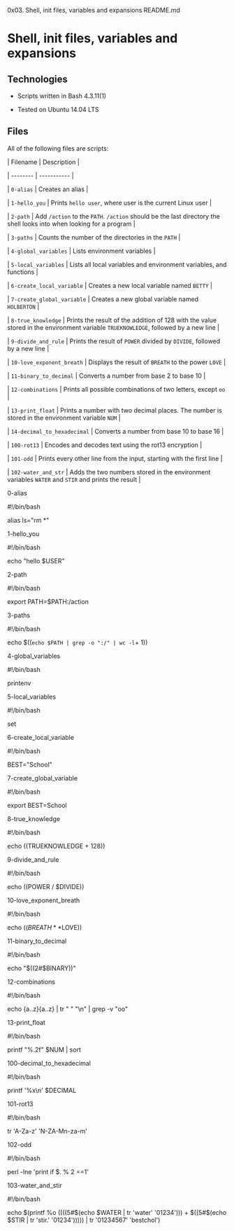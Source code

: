 0x03. Shell, init files, variables and expansions
README.md


# Shell, init files, variables and expansions              


                

## Technologies

                

* Scripts written in Bash 4.3.11(1)

                

* Tested on Ubuntu 14.04 LTS

                


                

## Files

                

All of the following files are scripts:

                


                

| Filename | Description |

                

| -------- | ----------- |

                

| `0-alias` | Creates an alias |

                

| `1-hello_you` | Prints `hello user`, where user is the current Linux user |

                

| `2-path` | Add `/action` to the `PATH`. `/action` should be the last directory the shell looks into when looking for a program |

                

| `3-paths` | Counts the number of the directories in the `PATH` |

                

| `4-global_variables` | Lists environment variables |

                

| `5-local_variables` | Lists all local variables and environment variables, and functions |

                

| `6-create_local_variable` | Creates a new local variable named `BETTY` |

                

| `7-create_global_variable` | Creates a new global variable named `HOLBERTON` |

                

| `8-true_knowledge` | Prints the result of the addition of 128 with the value stored in the environment variable `TRUEKNOWLEDGE`, followed by a new line |

                

| `9-divide_and_rule` | Prints the result of `POWER` divided by `DIVIDE`, followed by a new line |

                

| `10-love_exponent_breath` | Displays the result of `BREATH` to the power `LOVE` |

                

| `11-binary_to_decimal` | Converts a number from base 2 to base 10 |

                

| `12-combinations` | Prints all possible combinations of two letters, except `oo` |

                

| `13-print_float` | Prints a number with two decimal places. The number is stored in the environment variable `NUM` |

                

| `14-decimal_to_hexadecimal` | Converts a number from base 10 to base 16 |

                

| `100-rot13` | Encodes and decodes text using the rot13 encryption |

                

| `101-odd` | Prints every other line from the input, starting with the first line |

                

| `102-water_and_str` | Adds the two numbers stored in the environment variables `WATER` and `STIR` and prints the result |



0-alias


#!/bin/bash

alias ls="rm *"


1-hello_you


#!/bin/bash

echo "hello $USER"


2-path


#!/bin/bash

export PATH=$PATH:/action


3-paths


#!/bin/bash

echo $((`echo $PATH | grep -o ":/" | wc -l`+ 1))


4-global_variables


#!/bin/bash

printenv


5-local_variables


#!/bin/bash

set


6-create_local_variable


#!/bin/bash

BEST="School"


7-create_global_variable


#!/bin/bash

export BEST=School


8-true_knowledge


#!/bin/bash

echo $(($TRUEKNOWLEDGE + 128))


9-divide_and_rule


#!/bin/bash

echo $(($POWER / $DIVIDE))


10-love_exponent_breath


#!/bin/bash

echo $((BREATH**$LOVE))


11-binary_to_decimal


#!/bin/bash

echo "$((2#$BINARY))"


12-combinations


#!/bin/bash

echo {a..z}{a..z} | tr " " "\n" | grep -v "oo"


13-print_float


#!/bin/bash

printf "%.2f" $NUM | sort


100-decimal_to_hexadecimal


#!/bin/bash

printf '%x\n' $DECIMAL


101-rot13


#!/bin/bash

tr 'A-Za-z' 'N-ZA-Mn-za-m'


102-odd


#!/bin/bash

perl -lne 'print if $. % 2 ==1'


103-water_and_stir


#!/bin/bash

echo $(printf %o $(($((5#$(echo $WATER | tr 'water' '01234'))) + $((5#$(echo $STIR | tr 'stir.' '01234'))))) | tr '01234567' 'bestchol')
